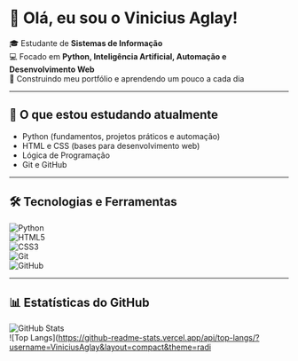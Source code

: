 # 👋 Olá, eu sou o Vinicius Aglay!

🎓 Estudante de **Sistemas de Informação**  
💻 Focado em **Python, Inteligência Artificial, Automação e Desenvolvimento Web**  
🚀 Construindo meu portfólio e aprendendo um pouco a cada dia  

---

## 🌱 O que estou estudando atualmente
- Python (fundamentos, projetos práticos e automação)  
- HTML e CSS (bases para desenvolvimento web)  
- Lógica de Programação  
- Git e GitHub  

---

## 🛠️ Tecnologias e Ferramentas
![Python](https://img.shields.io/badge/Python-3776AB?style=for-the-badge&logo=python&logoColor=white)  
![HTML5](https://img.shields.io/badge/HTML5-E34F26?style=for-the-badge&logo=html5&logoColor=white)  
![CSS3](https://img.shields.io/badge/CSS3-1572B6?style=for-the-badge&logo=css3&logoColor=white)  
![Git](https://img.shields.io/badge/Git-F05032?style=for-the-badge&logo=git&logoColor=white)  
![GitHub](https://img.shields.io/badge/GitHub-181717?style=for-the-badge&logo=github&logoColor=white)  

---

## 📊 Estatísticas do GitHub
![GitHub Stats](https://github-readme-stats.vercel.app/api?username=VinciusBraga9&show_icons=true&theme=radical)  
![Top Langs](https://github-readme-stats.vercel.app/api/top-langs/?username=ViniciusAglay&layout=compact&theme=radi

